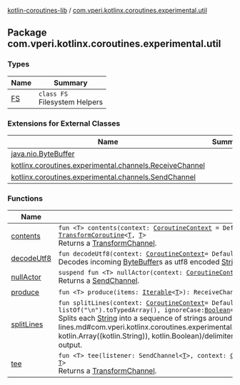 [kotlin-coroutines-lib](../index.md) / [com.vperi.kotlinx.coroutines.experimental.util](./index.md)

## Package com.vperi.kotlinx.coroutines.experimental.util

### Types

| Name | Summary |
|---|---|
| [FS](-f-s/index.md) | `class FS`<br>Filesystem Helpers |

### Extensions for External Classes

| Name | Summary |
|---|---|
| [java.nio.ByteBuffer](java.nio.-byte-buffer/index.md) |  |
| [kotlinx.coroutines.experimental.channels.ReceiveChannel](kotlinx.coroutines.experimental.channels.-receive-channel/index.md) |  |
| [kotlinx.coroutines.experimental.channels.SendChannel](kotlinx.coroutines.experimental.channels.-send-channel/index.md) |  |

### Functions

| Name | Summary |
|---|---|
| [contents](contents.md) | `fun <T> contents(context: `[`CoroutineContext`](https://kotlinlang.org/api/latest/jvm/stdlib/kotlin.coroutines.experimental/-coroutine-context/index.html)` = DefaultDispatcher, callback: suspend (`[`List`](https://kotlinlang.org/api/latest/jvm/stdlib/kotlin.collections/-list/index.html)`<`[`T`](contents.md#T)`>) -> `[`Unit`](https://kotlinlang.org/api/latest/jvm/stdlib/kotlin/-unit/index.html)`): `[`TransformCoroutine`](../com.vperi.kotlinx.coroutines.experimental.coroutine/-transform-coroutine/index.md)`<`[`T`](contents.md#T)`, `[`T`](contents.md#T)`>`<br>Returns a [TransformChannel](#). |
| [decodeUtf8](decode-utf8.md) | `fun decodeUtf8(context: `[`CoroutineContext`](https://kotlinlang.org/api/latest/jvm/stdlib/kotlin.coroutines.experimental/-coroutine-context/index.html)` = DefaultDispatcher): `[`TransformCoroutine`](../com.vperi.kotlinx.coroutines.experimental.coroutine/-transform-coroutine/index.md)`<`[`ByteBuffer`](http://docs.oracle.com/javase/6/docs/api/java/nio/ByteBuffer.html)`, `[`String`](https://kotlinlang.org/api/latest/jvm/stdlib/kotlin/-string/index.html)`>`<br>Decodes incoming [ByteBuffer](http://docs.oracle.com/javase/6/docs/api/java/nio/ByteBuffer.html)s as utf8 encoded [String](https://kotlinlang.org/api/latest/jvm/stdlib/kotlin/-string/index.html). |
| [nullActor](null-actor.md) | `suspend fun <T> nullActor(context: `[`CoroutineContext`](https://kotlinlang.org/api/latest/jvm/stdlib/kotlin.coroutines.experimental/-coroutine-context/index.html)` = DefaultDispatcher, capacity: `[`Int`](https://kotlinlang.org/api/latest/jvm/stdlib/kotlin/-int/index.html)` = 0): SendChannel<`[`T`](null-actor.md#T)`>`<br>Returns a [SendChannel](#). |
| [produce](produce.md) | `fun <T> produce(items: `[`Iterable`](https://kotlinlang.org/api/latest/jvm/stdlib/kotlin.collections/-iterable/index.html)`<`[`T`](produce.md#T)`>): ReceiveChannel<`[`T`](produce.md#T)`>` |
| [splitLines](split-lines.md) | `fun splitLines(context: `[`CoroutineContext`](https://kotlinlang.org/api/latest/jvm/stdlib/kotlin.coroutines.experimental/-coroutine-context/index.html)` = DefaultDispatcher, vararg delimiters: `[`String`](https://kotlinlang.org/api/latest/jvm/stdlib/kotlin/-string/index.html)` = listOf("\n").toTypedArray(), ignoreCase: `[`Boolean`](https://kotlinlang.org/api/latest/jvm/stdlib/kotlin/-boolean/index.html)` = false): `[`TransformCoroutine`](../com.vperi.kotlinx.coroutines.experimental.coroutine/-transform-coroutine/index.md)`<`[`String`](https://kotlinlang.org/api/latest/jvm/stdlib/kotlin/-string/index.html)`, `[`String`](https://kotlinlang.org/api/latest/jvm/stdlib/kotlin/-string/index.html)`>`<br>Splits each [String](https://kotlinlang.org/api/latest/jvm/stdlib/kotlin/-string/index.html) into a sequence of strings around occurrences of the [delimiters](split-lines.md#com.vperi.kotlinx.coroutines.experimental.util$splitLines(kotlin.coroutines.experimental.CoroutineContext, kotlin.Array((kotlin.String)), kotlin.Boolean)/delimiters) and sends each of the generated strings as messages on its output. |
| [tee](tee.md) | `fun <T> tee(listener: SendChannel<`[`T`](tee.md#T)`>, context: `[`CoroutineContext`](https://kotlinlang.org/api/latest/jvm/stdlib/kotlin.coroutines.experimental/-coroutine-context/index.html)` = DefaultDispatcher): `[`TransformCoroutine`](../com.vperi.kotlinx.coroutines.experimental.coroutine/-transform-coroutine/index.md)`<`[`T`](tee.md#T)`, `[`T`](tee.md#T)`>`<br>Returns a [TransformChannel](#). |

